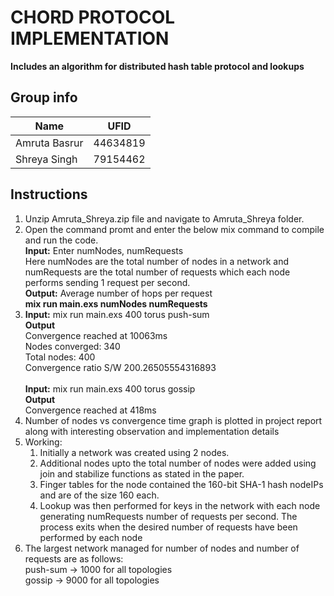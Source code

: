 # CHORD PROTOCOL IMPLEMENTATION

**Includes an algorithm for distributed hash table protocol and lookups**

## Group info
| Name  | UFID  |
|---|---|
| Amruta Basrur | 44634819  |
|  Shreya Singh| 79154462  |

## Instructions

1. Unzip Amruta_Shreya.zip file and navigate to Amruta_Shreya folder.
2. Open the command promt and enter the below mix command to compile and run the code.
</br>**Input:** Enter numNodes, numRequests 
</br> Here numNodes are the total number of nodes in a network and numRequests are the total number of requests which each node performs sending 1 request per second.
</br>**Output:** Average number of hops per request </br>
**mix run main.exs numNodes numRequests** </br>
3. **Input:**
mix run main.exs 400 torus push-sum</br>
**Output**
</br>Convergence reached at 10063ms
</br>Nodes converged: 340
</br>Total nodes: 400
</br>Convergence ratio S/W 200.26505554316893 </br></br>
**Input:**
mix run main.exs 400 torus gossip</br>
**Output**
</br>Convergence reached at 418ms
4. Number of nodes vs convergence time graph is plotted in project report along with interesting observation and implementation details </br>
5. Working:</br>
	1. 	Initially a network was created using 2 nodes.</br>
	2.	Additional nodes upto the total number of nodes were added using join and stabilize functions as stated in the paper.</br>
	3.	Finger tables for the node contained the 160-bit SHA-1 hash nodeIPs and are of the size 160 each.</br>
	4. 	Lookup was then performed for keys in the network with each node generating numRequests number of requests per second. The process exits when the desired number of requests have been performed by each node</br>
6. The largest network managed for number of nodes and number of requests are as follows:</br>
  push-sum -> 1000 for all topologies</br>
  gossip -> 9000 for all topologies
